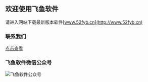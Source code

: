 ## 欢迎使用飞鱼软件

 请进入网站下载最新版本软件[www.52fyb.cn](http://www.52fyb.cn)

### 联系我们

[点击查看](https://mp.weixin.qq.com/s/cFDRjuO82Txs3zoP56RitA)

### 飞鱼软件微信公众号
![飞鱼软件公众号](https://img.gejiba.com/images/f9f6f2dcd3ae89fb0ec04c15bf9f2506.jpg "飞鱼软件微信公众号")


